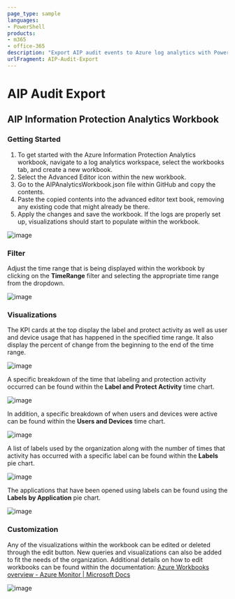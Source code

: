 ```yaml
---
page_type: sample
languages:
- PowerShell
products:
- m365
- office-365
description: "Export AIP audit events to Azure log analytics with PowerShell cript sample and Azure Workbook sample"
urlFragment: AIP-Audit-Export
---
```


# AIP Audit Export

## AIP Information Protection Analytics Workbook

### Getting Started 

1. To get started with the Azure Information Protection Analytics workbook, navigate to a log analytics workspace, select the workbooks tab, and create a new workbook.
2. Select the Advanced Editor icon within the new workbook.  
3. Go to the AIPAnalyticsWorkbook.json file within GitHub and copy the contents. 
4. Paste the copied contents into the advanced editor text book, removing any existing code that might already be there.  
5. Apply the changes and save the workbook. If the logs are properly set up, visualizations should start to populate within the workbook. 

![image](https://user-images.githubusercontent.com/25543918/186781810-a91ac5f3-afff-4f0e-965d-7fabf82c40c0.png)

### Filter 

Adjust the time range that is being displayed within the workbook by clicking on the **TimeRange** filter and selecting the appropriate time range from the dropdown.  

![image](https://user-images.githubusercontent.com/25543918/186781864-499e3be4-f6b0-46f2-a07b-2c4eb1daf678.png)

### Visualizations  

The KPI cards at the top display the label and protect activity as well as user and device usage that has happened in the specified time range. It also display the percent of change from the beginning to the end of the time range.

![image](https://user-images.githubusercontent.com/25543918/186781877-3f33ed39-a231-4de0-b477-649106e6d28a.png)

A specific breakdown of the time that labeling and protection activity occurred can be found within the **Label and Protect Activity** time chart.  

![image](https://user-images.githubusercontent.com/25543918/186781891-3576b144-0611-45c7-9cbf-ff4c80970af5.png)

In addition, a specific breakdown of when users and devices were active can be found within the **Users and Devices** time chart.  

![image](https://user-images.githubusercontent.com/25543918/186781915-f8619fc8-f179-49a3-aa73-b11a895b1b7c.png)

A list of labels used by the organization along with the number of times that activity has occurred with a specific label can be found within the **Labels** pie chart.

![image](https://user-images.githubusercontent.com/25543918/186781932-29c31ab6-e626-45cc-a43e-4fb55aba1055.png)

The applications that have been opened using labels can be found using the **Labels by Application** pie chart.  

![image](https://user-images.githubusercontent.com/25543918/186781947-b7825ea8-0cec-4da0-b3be-bcd9ad9d1eb5.png)

### Customization 

Any of the visualizations within the workbook can be edited or deleted through the edit button. New queries and visualizations can also be added to fit the needs of the organization. Additional details on how to edit workbooks can be found within the documentation: [Azure Workbooks overview - Azure Monitor | Microsoft Docs](https://docs.microsoft.com/en-us/azure/azure-monitor/visualize/workbooks-overview)

![image](https://user-images.githubusercontent.com/25543918/186781963-ce740f29-6740-4af8-89b7-2e767f9ba74a.png)

